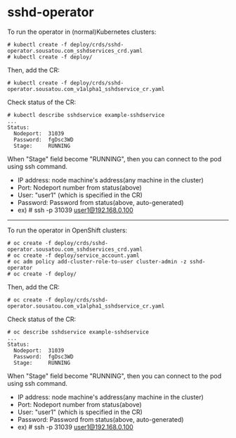 # sshd-operator
To run the operator in (normal)Kubernetes clusters:

```
# kubectl create -f deploy/crds/sshd-operator.sousatou.com_sshdservices_crd.yaml
# kubectl create -f deploy/
```

Then, add the CR:

```
# kubectl create -f deploy/crds/sshd-operator.sousatou.com_v1alpha1_sshdservice_cr.yaml
```

Check status of the CR:

```
# kubectl describe sshdservice example-sshdservice
...
Status:
  Nodeport:  31039
  Password:  fgDsc3WD
  Stage:     RUNNING
```

When "Stage" field become "RUNNING", then you can connect to the pod using ssh command.  
- IP address: node machine's address(any machine in the cluster)  
- Port: Nodeport number from status(above)  
- User: "user1" (which is specified in the CR)  
- Password: Password from status(above, auto-generated)  
- ex) # ssh -p 31039 user1@192.168.0.100  
  
---

To run the operator in OpenShift clusters:

```
# oc create -f deploy/crds/sshd-operator.sousatou.com_sshdservices_crd.yaml
# oc create -f deploy/service_account.yaml
# oc adm policy add-cluster-role-to-user cluster-admin -z sshd-operator
# oc create -f deploy/
```

Then, add the CR:

```
# oc create -f deploy/crds/sshd-operator.sousatou.com_v1alpha1_sshdservice_cr.yaml
```

Check status of the CR:

```
# oc describe sshdservice example-sshdservice
...
Status:
  Nodeport:  31039
  Password:  fgDsc3WD
  Stage:     RUNNING
```

When "Stage" field become "RUNNING", then you can connect to the pod using ssh command.  
- IP address: node machine's address(any machine in the cluster)  
- Port: Nodeport number from status(above)  
- User: "user1" (which is specified in the CR)  
- Password: Password from status(above, auto-generated)  
- ex) # ssh -p 31039 user1@192.168.0.100  
